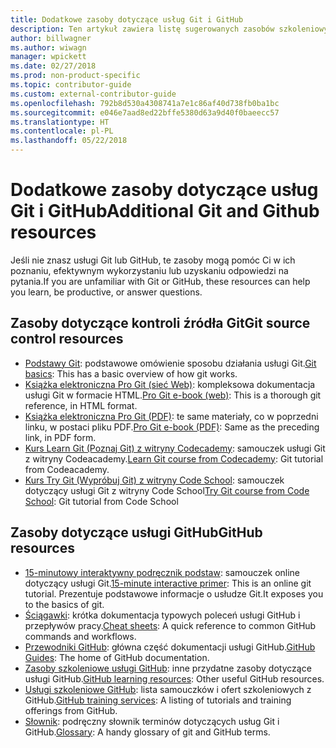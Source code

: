 ```yaml
---
title: Dodatkowe zasoby dotyczące usług Git i GitHub
description: Ten artykuł zawiera listę sugerowanych zasobów szkoleniowych usług Git i GitHub na potrzeby współtworzenia zawartości witryny docs.microsoft.com.
author: billwagner
ms.author: wiwagn
manager: wpickett
ms.date: 02/27/2018
ms.prod: non-product-specific
ms.topic: contributor-guide
ms.custom: external-contributor-guide
ms.openlocfilehash: 792b8d530a4308741a7e1c86af40d738fb0ba1bc
ms.sourcegitcommit: e046e7aad8ed22bffe5380d63a9d40f0baeecc57
ms.translationtype: HT
ms.contentlocale: pl-PL
ms.lasthandoff: 05/22/2018
---
```

# <a name="additional-git-and-github-resources"></a><span data-ttu-id="4b763-103">Dodatkowe zasoby dotyczące usług Git i GitHub</span><span class="sxs-lookup"><span data-stu-id="4b763-103">Additional Git and Github resources</span></span>

<span data-ttu-id="4b763-104">Jeśli nie znasz usługi Git lub GitHub, te zasoby mogą pomóc Ci w ich poznaniu, efektywnym wykorzystaniu lub uzyskaniu odpowiedzi na pytania.</span><span class="sxs-lookup"><span data-stu-id="4b763-104">If you are unfamiliar with Git or GitHub, these resources can help you learn, be productive, or answer questions.</span></span>

## <a name="git-source-control-resources"></a><span data-ttu-id="4b763-105">Zasoby dotyczące kontroli źródła Git</span><span class="sxs-lookup"><span data-stu-id="4b763-105">Git source control resources</span></span>

- <span data-ttu-id="4b763-106">[Podstawy Git](https://go.microsoft.com/fwlink/?linkid=853939): podstawowe omówienie sposobu działania usługi Git.</span><span class="sxs-lookup"><span data-stu-id="4b763-106">[Git basics](https://go.microsoft.com/fwlink/?linkid=853939): This has a basic overview of how git works.</span></span>
- <span data-ttu-id="4b763-107">[Książka elektroniczna Pro Git (sieć Web)](https://go.microsoft.com/fwlink/?linkid=853940): kompleksowa dokumentacja usługi Git w formacie HTML.</span><span class="sxs-lookup"><span data-stu-id="4b763-107">[Pro Git e-book (web)](https://go.microsoft.com/fwlink/?linkid=853940): This is a thorough git reference, in HTML format.</span></span>
- <span data-ttu-id="4b763-108">[Książka elektroniczna Pro Git (PDF)](https://progit2.s3.amazonaws.com/en/2016-03-22-f3531/progit-en.1084.pdf): te same materiały, co w poprzedni linku, w postaci pliku PDF.</span><span class="sxs-lookup"><span data-stu-id="4b763-108">[Pro Git e-book (PDF)](https://progit2.s3.amazonaws.com/en/2016-03-22-f3531/progit-en.1084.pdf): Same as the preceding link, in PDF form.</span></span>
- <span data-ttu-id="4b763-109">[Kurs Learn Git (Poznaj Git) z witryny Codecademy](https://www.codecademy.com/learn/learn-git): samouczek usługi Git z witryny Codeacademy.</span><span class="sxs-lookup"><span data-stu-id="4b763-109">[Learn Git course from Codecademy](https://www.codecademy.com/learn/learn-git): Git tutorial from Codeacademy.</span></span>
- <span data-ttu-id="4b763-110">[Kurs Try Git (Wypróbuj Git) z witryny Code School](https://www.codeschool.com/courses/try-git): samouczek dotyczący usługi Git z witryny Code School</span><span class="sxs-lookup"><span data-stu-id="4b763-110">[Try Git course from Code School](https://www.codeschool.com/courses/try-git): Git tutorial from Code School</span></span>

## <a name="github-resources"></a><span data-ttu-id="4b763-111">Zasoby dotyczące usługi GitHub</span><span class="sxs-lookup"><span data-stu-id="4b763-111">GitHub resources</span></span>

- <span data-ttu-id="4b763-112">[15-minutowy interaktywny podręcznik podstaw](https://try.github.io/): samouczek online dotyczący usługi Git.</span><span class="sxs-lookup"><span data-stu-id="4b763-112">[15-minute interactive primer](https://try.github.io/): This is an online git tutorial.</span></span> <span data-ttu-id="4b763-113">Prezentuje podstawowe informacje o usłudze Git.</span><span class="sxs-lookup"><span data-stu-id="4b763-113">It exposes you to the basics of git.</span></span>
- <span data-ttu-id="4b763-114">[Ściągawki](https://go.microsoft.com/fwlink/?linkid=853941): krótka dokumentacja typowych poleceń usługi GitHub i przepływów pracy.</span><span class="sxs-lookup"><span data-stu-id="4b763-114">[Cheat sheets](https://go.microsoft.com/fwlink/?linkid=853941): A quick reference to common GitHub commands and workflows.</span></span>
- <span data-ttu-id="4b763-115">[Przewodniki GitHub](https://guides.github.com/): główna część dokumentacji usługi GitHub.</span><span class="sxs-lookup"><span data-stu-id="4b763-115">[GitHub Guides](https://guides.github.com/): The home of GitHub documentation.</span></span>
- <span data-ttu-id="4b763-116">[Zasoby szkoleniowe usługi GitHub](https://help.github.com/articles/git-and-github-learning-resources/): inne przydatne zasoby dotyczące usługi GitHub.</span><span class="sxs-lookup"><span data-stu-id="4b763-116">[GitHub learning resources](https://help.github.com/articles/git-and-github-learning-resources/): Other useful GitHub resources.</span></span>
- <span data-ttu-id="4b763-117">[Usługi szkoleniowe GitHub](https://services.github.com/training/): lista samouczków i ofert szkoleniowych z GitHub.</span><span class="sxs-lookup"><span data-stu-id="4b763-117">[GitHub training services](https://services.github.com/training/): A listing of tutorials and training offerings from GitHub.</span></span>
- <span data-ttu-id="4b763-118">[Słownik](https://help.github.com/articles/github-glossary): podręczny słownik terminów dotyczących usług Git i GitHub.</span><span class="sxs-lookup"><span data-stu-id="4b763-118">[Glossary](https://help.github.com/articles/github-glossary): A handy glossary of git and GitHub terms.</span></span>
